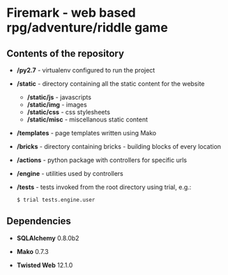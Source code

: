 # Firemark - web based rpg/adventure/riddle game

## Contents of the repository

* **/py2.7** - virtualenv configured to run the project

* **/static** - directory containing all the static content for the website
    * **/static/js** - javascripts
    * **/static/img** - images
    * **/static/css** - css stylesheets
    * **/static/misc** - miscellanous static content

* **/templates** - page templates written using Mako

* **/bricks** - directory containing bricks - building blocks of every location

* **/actions** - python package with controllers for specific urls

* **/engine** - utilities used by controllers

* **/tests** - tests invoked from the root directory using trial, e.g.:    
    ```
    $ trial tests.engine.user
    ```

## Dependencies

* **SQLAlchemy** 0.8.0b2

* **Mako** 0.7.3

* **Twisted Web** 12.1.0
